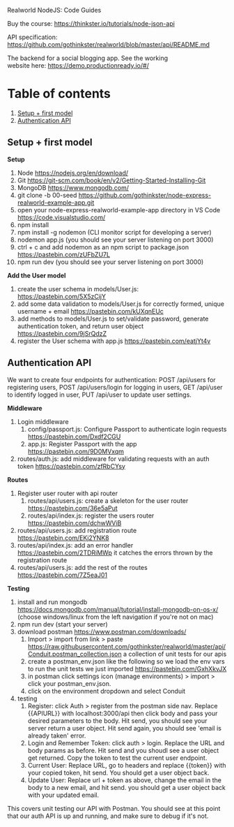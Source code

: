Realworld NodeJS: Code Guides

Buy the course: https://thinkster.io/tutorials/node-json-api

API specification: https://github.com/gothinkster/realworld/blob/master/api/README.md

The backend for a social blogging app. See the working website here: https://demo.productionready.io/#/


# Table of contents
1. [Setup + first model](#setup)
1. [Authentication API](#auth)

## Setup + first model <a name="setup"></a>
**Setup**
1. Node https://nodejs.org/en/download/
1. Git https://git-scm.com/book/en/v2/Getting-Started-Installing-Git
1. MongoDB https://www.mongodb.com/
1. git clone -b 00-seed https://github.com/gothinkster/node-express-realworld-example-app.git
1. open your node-express-realworld-example-app directory in VS Code https://code.visualstudio.com/
1. npm install
1. npm install -g nodemon (CLI monitor script for developing a server)
1. nodemon app.js (you should see your server listening on port 3000)
1. ctrl + c and add nodemon as an npm script to package.json https://pastebin.com/zUFbZU7L
1. npm run dev (you should see your server listening on port 3000)

**Add the User model**
1. create the user schema in models/User.js: https://pastebin.com/5X5zCijY
1. add some data validation to models/User.js for correctly formed, unique username + email https://pastebin.com/kUXqnEUc
1. add methods to models/User.js to set/validate password, generate authentication token, and return user object https://pastebin.com/9jSrQdzZ
1. register the User schema with app.js https://pastebin.com/eatjYt4v

## Authentication API <a name="auth"></a>
We want to create four endpoints for authentication: POST /api/users for registering users, POST /api/users/login for logging in users, GET /api/user to identify logged in user, PUT /api/user to update user settings.

**Middleware**
1. Login middleware
    1. config/passport.js: Configure Passport to authenticate login requests https://pastebin.com/Dxdf2CGU
    2. app.js: Register Passport with the app https://pastebin.com/9D0MVxqm
1. routes/auth.js: add middleware for validating requests with an auth token https://pastebin.com/zfRbCYsy

**Routes**
1. Register user router with api router
    1. routes/api/users.js: create a skeleton for the user router https://pastebin.com/36e5aPut
    2. routes/api/index.js: register the users router https://pastebin.com/dchwWViB
1. routes/api/users.js: add registration route https://pastebin.com/EKj2YNK8
1. routes/api/index.js: add an error handler https://pastebin.com/2TDRiMWp it catches the errors thrown by the registration route
1. routes/api/users.js: add the rest of the routes https://pastebin.com/7Z5eaJ01

**Testing**
1. install and run mongodb https://docs.mongodb.com/manual/tutorial/install-mongodb-on-os-x/ (choose windows/linux from the left navigation if you're not on mac)
1. npm run dev (start your server)
1. download postman https://www.postman.com/downloads/
    1. Import > import from link > paste https://raw.githubusercontent.com/gothinkster/realworld/master/api/Conduit.postman_collection.json a collection of unit tests for our apis
    2. create a postman_env.json like the following so we load the env vars to run the unit tests we just imported https://pastebin.com/GxhXkvJX
    3. in postman click settings icon (manage environments) > import > click your postman_env.json.
    4. click on the environment dropdown and select Conduit
1. testing
    1. Register: click Auth > register from the postman side nav. Replace {{APIURL}} with localhost:3000/api then click body and pass your desired parameters to the body. Hit send, you should see your server return a user object. Hit send again, you should see 'email is already taken' error.
    2. Login and Remember Token: click auth > login. Replace the URL and body params as before. Hit send and you shoudl see a user object get returned. Copy the token to test the current user endpoint.
    3. Current User: Replace URL, go to headers and replace {{token}} with your copied token, hit send. You should get a user object back.
    4. Update User: Replace url + token as above, change the email in the body to a new email, and hit send. you should get a user object back with your updated email.

This covers unit testing our API with Postman. You should see at this point that our auth API is up and running, and make sure to debug if it's not.